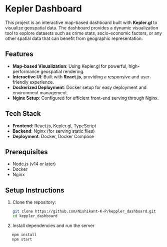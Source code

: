 # Kepler Dashboard

This project is an interactive map-based dashboard built with **Kepler.gl** to visualize geospatial data. The dashboard provides a dynamic visualization tool to explore datasets such as crime stats, socio-economic factors, or any other spatial data that can benefit from geographic representation.

## Features

- **Map-based Visualization**: Using Kepler.gl for powerful, high-performance geospatial rendering.
- **Interactive UI**: Built with **React.js**, providing a responsive and user-friendly experience.
- **Dockerized Deployment**: Docker setup for easy deployment and environment management.
- **Nginx Setup**: Configured for efficient front-end serving through Nginx.

## Tech Stack

- **Frontend**: React.js, Kepler.gl, TypeScript
- **Backend**: Nginx (for serving static files)
- **Deployment**: Docker, Docker Compose

## Prerequisites

- Node.js (v14 or later)
- Docker
- Nginx

## Setup Instructions

1. Clone the repository:
   ```bash
   git clone https://github.com/Nishikant-K-P/keppler_dashboard.git
   cd keppler_dashboard
2. Install dependencies and run the server
  ```bash
     npm install
     npm start
